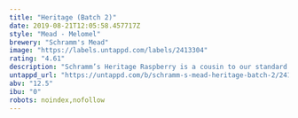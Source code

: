 ```yaml
---
title: "Heritage (Batch 2)"
date: 2019-08-21T12:05:58.457717Z
style: "Mead - Melomel"
brewery: "Schramm's Mead"
image: "https://labels.untappd.com/labels/2413304"
rating: "4.61"
description: "Schramm’s Heritage Raspberry is a cousin to our standard Raspberry melomel, made exclusively with Heritage raspberries, the same variety used in Schramm’s The Heart of Darkness. Grown and loved by the Schramm family for generations, we were able to find a high-quality commercial source for these berries that took us back to picking them off the bushes in Grandpa Schramm’s backyard. We think this jammy, bright and extremely flavorful mead would make him proud."
untappd_url: "https://untappd.com/b/schramm-s-mead-heritage-batch-2/2413304"
abv: "12.5"
ibu: "0"
robots: noindex,nofollow
---
```

